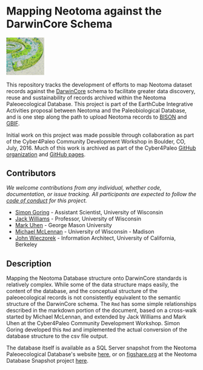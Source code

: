 # Mapping Neotoma against the DarwinCore Schema

<img src="c4pcdw.jpg" width="100">

This repository tracks the development of efforts to map Neotoma dataset records against the [DarwinCore](http://rs.tdwg.org/dwc/) schema to facilitate greater data discovery, reuse and sustainability of records archived within the Neotoma Paleoecological Database.  This project is part of the EarthCube Integrative Activities proposal between Neotoma and the Paleobiological Database, and is one step along the path to upload Neotoma records to [BISON](http://bison.usgs.ornl.gov/) and [GBIF](http://www.gbif.org/).

Initial work on this project was made possible through collaboration as part of the Cyber4Paleo Community Development Workshop in Boulder, CO, July, 2016.  Much of this work is archived as part of the Cyber4Paleo [GitHub organization](http://github.com/cyber4paleo) and [GitHub pages](cyber4paleo.github.io).

## Contributors

*We welcome contributions from any individual, whether code, documentation, or issue tracking.  All participants are expected to follow the [code of conduct](https://github.com/neotomadb/DwC-Mapping/blob/master/code_of_conduct.md) for this project.*

* [Simon Goring](http://simongoring.github.io) - Assistant Scientist, University of Wisconsin
* [Jack Williams](https://github.com/iceageecologist) - Professor, University of Wisconsin
* [Mark Uhen](http://github.com/markuhen) - George Mason University
* [Michael McLennan](https://github.com/mmcclenn) - University of Wisconsin - Madison
* [John Wieczorek](http://github.com/tucotuco) - Information Architect, University of California, Berkeley

## Description

Mapping the Neotoma Database structure onto DarwinCore standards is relatively complex.  While some of the data structure maps easily, the content of the database, and the conceptual structure of the paleoecological records is not consistently equivalent to the semantic structure of the DarwinCore schema.  The `Rmd` has some simple relationships described in the markdown portion of the document, based on a cross-walk started by Michael McLennan, and extended by Jack Williams and Mark Uhen at the Cyber4Paleo Community Development Workshop.  Simon Goring developed this `Rmd` and implemented the actual conversion of the database structure to the csv file output.

The database itself is available as a SQL Server snapshot from the Neotoma Paleoecological Database's website [here](http://www.neotomadb.org/snapshots), or on [figshare.org]() at the Neotoma Database Snapshot project [here](https://figshare.com/authors/Data_Backup_Neotoma_Paleoecological_Database/2741398).
